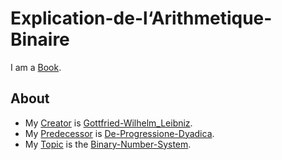 # Explication-de-l‘Arithmetique-Binaire

I am a [Book](700054.md).

## About

- My [Creator](600098.md) is [Gottfried-Wilhelm_Leibniz](70000099.md).
- My [Predecessor](404.md) is [De-Progressione-Dyadica](71000028.md).
- My [Topic](600051.md) is the [Binary-Number-System](12000065.md).
